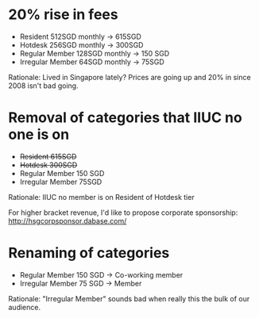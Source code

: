 # 20% rise in fees

* Resident 512SGD monthly &rarr; 615SGD
* Hotdesk 256SGD monthly &rarr; 300SGD
* Regular Member 128SGD monthly &rarr; 150 SGD
* Irregular Member 64SGD monthly &rarr; 75SGD

Rationale: Lived in Singapore lately? Prices are going up and 20% in since 2008 isn't bad going.

# Removal of categories that IIUC no one is on

* <strike>Resident 615SGD</strike>
* <strike>Hotdesk 300SGD</strike>
* Regular Member 150 SGD
* Irregular Member 75SGD

Rationale: IIUC no member is on Resident of Hotdesk tier

For higher bracket revenue, I'd like to propose corporate sponsorship: http://hsgcorpsponsor.dabase.com/

# Renaming of categories

* Regular Member 150 SGD &rarr; Co-working member
* Irregular Member 75 SGD &rarr; Member

Rationale: "Irregular Member" sounds bad when really this the bulk of our audience.
